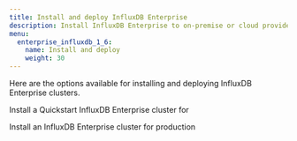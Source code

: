 ```yaml
---
title: Install and deploy InfluxDB Enterprise
description: Install InfluxDB Enterprise to on-premise or cloud providers, including Google Cloud Platform and Amazon Web Services
menu:
  enterprise_influxdb_1_6:
    name: Install and deploy
    weight: 30
---
```


Here are the options available for installing and deploying InfluxDB Enterprise clusters.


Install a Quickstart InfluxDB Enterprise cluster for 




Install an InfluxDB Enterprise cluster for production
